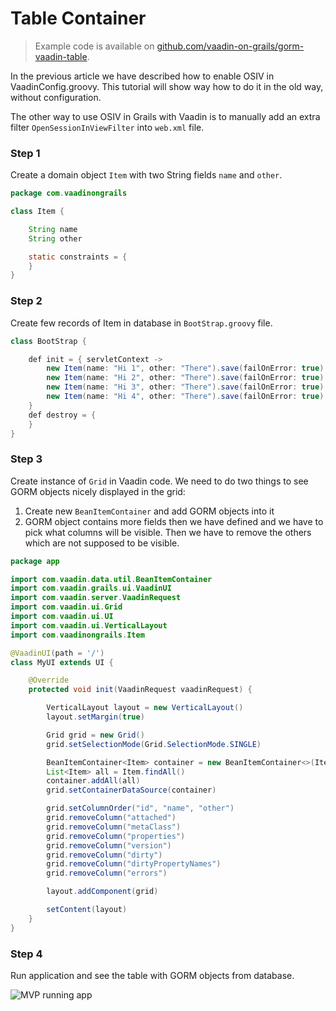 # Table Container

> Example code is available on
[github.com/vaadin-on-grails/gorm-vaadin-table](https://github.com/vaadin-on-grails/gorm-vaadin-table).

In the previous article we have described how to enable OSIV in VaadinConfig.groovy. This tutorial will show way how to do it in the old way, without configuration.

The other way to use OSIV in Grails with Vaadin is to manually add an extra filter `OpenSessionInViewFilter` into `web.xml` file.

### Step 1

Create a domain object `Item` with two String fields `name` and `other`.

``` java
package com.vaadinongrails

class Item {

    String name
    String other

    static constraints = {
    }
}
```

### Step 2

Create few records of Item in database in `BootStrap.groovy` file.

``` java
class BootStrap {

    def init = { servletContext ->
        new Item(name: "Hi 1", other: "There").save(failOnError: true)
        new Item(name: "Hi 2", other: "There").save(failOnError: true)
        new Item(name: "Hi 3", other: "There").save(failOnError: true)
        new Item(name: "Hi 4", other: "There").save(failOnError: true)
    }
    def destroy = {
    }
}
```

### Step 3

Create instance of `Grid` in Vaadin code. We need to do two things to see GORM objects nicely displayed in the grid: 

1. Create new `BeanItemContainer` and add GORM objects into it
2. GORM object contains more fields then we have defined and we have to pick what columns will be visible. Then we have to remove the others which are not supposed to be visible.


``` java
package app

import com.vaadin.data.util.BeanItemContainer
import com.vaadin.grails.ui.VaadinUI
import com.vaadin.server.VaadinRequest
import com.vaadin.ui.Grid
import com.vaadin.ui.UI
import com.vaadin.ui.VerticalLayout
import com.vaadinongrails.Item

@VaadinUI(path = '/')
class MyUI extends UI {

    @Override
    protected void init(VaadinRequest vaadinRequest) {

        VerticalLayout layout = new VerticalLayout()
        layout.setMargin(true)

        Grid grid = new Grid()
        grid.setSelectionMode(Grid.SelectionMode.SINGLE)

        BeanItemContainer<Item> container = new BeanItemContainer<>(Item.class)
        List<Item> all = Item.findAll()
        container.addAll(all)
        grid.setContainerDataSource(container)

        grid.setColumnOrder("id", "name", "other")
        grid.removeColumn("attached")
        grid.removeColumn("metaClass")
        grid.removeColumn("properties")
        grid.removeColumn("version")
        grid.removeColumn("dirty")
        grid.removeColumn("dirtyPropertyNames")
        grid.removeColumn("errors")

        layout.addComponent(grid)

        setContent(layout)
    }
}
```

### Step 4

Run application and see the table with GORM objects from database.


![MVP running app](http://vaadinongrails.com/book/gorm-vaadin-table.png)
